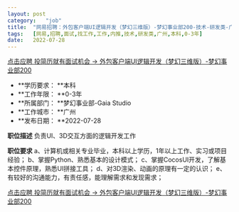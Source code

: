 ```yaml
---
layout:	post
category:	"job"
title:	"网易招聘：外包客户端UI逻辑开发（梦幻三维版）-梦幻事业部200-技术-研发类-广州本科0-3年"
tags:	[网易,招聘,面试,找工作,工作,内推,技术,研发类,广州,本科,0-3年]
date:	2022-07-28
---
```


[点击应聘 投简历就有面试机会 -> 外包客户端UI逻辑开发（梦幻三维版）-梦幻事业部200](http://mobile.bole.netease.com/bole/boleDetail?id=41531&employeeId=346f03c3cda5f04c&key=all)



- **学历要求： **本科
- **工作年限： **0-3年
- **所属部门： **梦幻事业部-Gaia Studio
- **工作城市： **广州
- **发布日期： **2022-07-28



**职位描述**
负责UI、3D交互方面的逻辑开发工作



**职位要求**
a、计算机或相关专业毕业，本科以上学历，1年以上工作、实习或项目经验；
b、掌握Python、熟悉基本的设计模式；
c、掌握CocosUI开发，了解基本控件原理，熟悉UI拼接工具；
d、对3D渲染、动画的原理有一定的认识；
e、有较好的沟通能力，有责任感，能理解需求和发现需求；



[点击应聘 投简历就有面试机会 -> 外包客户端UI逻辑开发（梦幻三维版）-梦幻事业部200](http://mobile.bole.netease.com/bole/boleDetail?id=41531&employeeId=346f03c3cda5f04c&key=all)